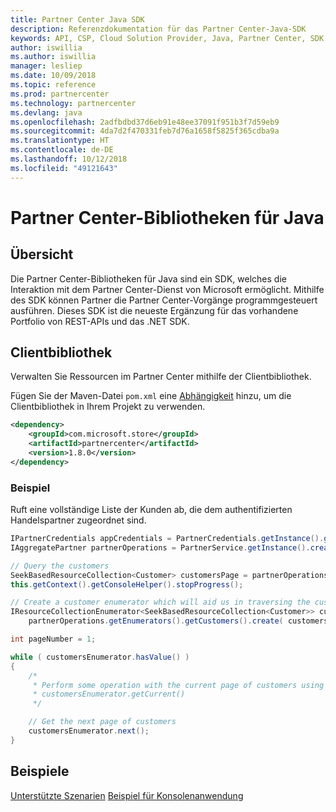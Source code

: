 ```yaml
---
title: Partner Center Java SDK
description: Referenzdokumentation für das Partner Center-Java-SDK
keywords: API, CSP, Cloud Solution Provider, Java, Partner Center, SDK
author: iswillia
ms.author: iswillia
manager: lesliep
ms.date: 10/09/2018
ms.topic: reference
ms.prod: partnercenter
ms.technology: partnercenter
ms.devlang: java
ms.openlocfilehash: 2adfbdbd37d6eb91e48ee37091f951b3f7d59eb9
ms.sourcegitcommit: 4da7d2f470331feb7d76a1658f5825f365cdba9a
ms.translationtype: HT
ms.contentlocale: de-DE
ms.lasthandoff: 10/12/2018
ms.locfileid: "49121643"
---
```

# <a name="partner-center-libraries-for-java"></a>Partner Center-Bibliotheken für Java

## <a name="overview"></a>Übersicht

Die Partner Center-Bibliotheken für Java sind ein SDK, welches die Interaktion mit dem Partner Center-Dienst von Microsoft ermöglicht. Mithilfe des SDK können Partner die Partner Center-Vorgänge programmgesteuert ausführen. Dieses SDK ist die neueste Ergänzung für das vorhandene Portfolio von REST-APIs und das .NET SDK.

## <a name="client-library"></a>Clientbibliothek

Verwalten Sie Ressourcen im Partner Center mithilfe der Clientbibliothek.

Fügen Sie der Maven-Datei `pom.xml` eine [Abhängigkeit](https://maven.apache.org/guides/getting-started/index.html#How_do_I_use_external_dependencies) hinzu, um die Clientbibliothek in Ihrem Projekt zu verwenden.

```xml
<dependency>
    <groupId>com.microsoft.store</groupId>
    <artifactId>partnercenter</artifactId>
    <version>1.8.0</version>
</dependency>
```   

### <a name="example"></a>Beispiel

Ruft eine vollständige Liste der Kunden ab, die dem authentifizierten Handelspartner zugeordnet sind.

```java
IPartnerCredentials appCredentials = PartnerCredentials.getInstance().generateByApplicationCredentials('YOUR_APP_ID', 'YOUR_APP_SECRET', 'YOUR_TENANT_ID');
IAggregatePartner partnerOperations = PartnerService.getInstance().createPartnerOperations(appCredentials);

// Query the customers
SeekBasedResourceCollection<Customer> customersPage = partnerOperations.getCustomers().query(QueryFactory.getInstance().buildIndexedQuery(100));
this.getContext().getConsoleHelper().stopProgress();

// Create a customer enumerator which will aid us in traversing the customer pages
IResourceCollectionEnumerator<SeekBasedResourceCollection<Customer>> customersEnumerator =
    partnerOperations.getEnumerators().getCustomers().create( customersPage );

int pageNumber = 1;

while ( customersEnumerator.hasValue() )
{
    /*
     * Perform some operation with the current page of customers using 
     * customersEnumerator.getCurrent()  
     */

    // Get the next page of customers
    customersEnumerator.next();
}
```

## <a name="samples"></a>Beispiele

[Unterstützte Szenarien](https://docs.microsoft.com/partner-center/develop/scenarios)
[Beispiel für Konsolenanwendung](https://github.com/Microsoft/Partner-Center-Java-Samples)  